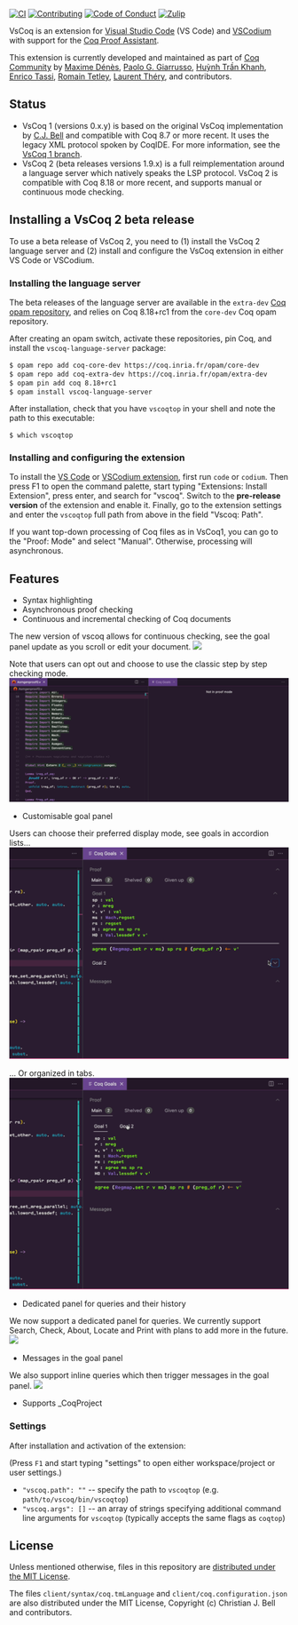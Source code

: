 [![CI][action-shield]][action-link]
[![Contributing][contributing-shield]][contributing-link]
[![Code of Conduct][conduct-shield]][conduct-link]
[![Zulip][zulip-shield]][zulip-link]

[action-shield]: https://github.com/coq-community/vscoq/actions/workflows/ci.yml/badge.svg?branch=main
[action-link]: https://github.com/coq-community/vscoq/actions?query=workflow:ci

[contributing-shield]: https://img.shields.io/badge/contributions-welcome-%23f7931e.svg
[contributing-link]: https://github.com/coq-community/manifesto/blob/master/CONTRIBUTING.md

[conduct-shield]: https://img.shields.io/badge/%E2%9D%A4-code%20of%20conduct-%23f15a24.svg
[conduct-link]: https://github.com/coq-community/manifesto/blob/master/CODE_OF_CONDUCT.md

[zulip-shield]: https://img.shields.io/badge/chat-on%20zulip-%23c1272d.svg
[zulip-link]: https://coq.zulipchat.com/#narrow/stream/237662-VsCoq-devs.20.26.20users

VsCoq is an extension for [Visual Studio Code](https://code.visualstudio.com/)
(VS Code) and [VSCodium](https://vscodium.com/) with support for the [Coq Proof
Assistant](https://coq.inria.fr/).

This extension is currently developed and maintained as part of
[Coq Community](https://github.com/coq-community/manifesto) by
[Maxime Dénès](https://github.com/maximedenes),
[Paolo G. Giarrusso](https://github.com/Blaisorblade),
[Huỳnh Trần Khanh](https://github.com/huynhtrankhanh),
[Enrico Tassi](https://github.com/gares),
[Romain Tetley](https://github.com/rtetley),
[Laurent Théry](https://github.com/thery),
and contributors.

## Status

- VsCoq 1 (versions 0.x.y) is based on the original VsCoq implementation by [C.J. Bell](https://github.com/siegebell)
  and compatible with Coq 8.7 or more recent. It uses the legacy XML protocol
  spoken by CoqIDE. For more information, see the
  [VsCoq 1 branch](https://github.com/coq-community/vscoq/tree/vscoq1).
- VsCoq 2 (beta releases versions 1.9.x) is a full reimplementation around a
  language server which natively speaks the LSP protocol. VsCoq 2 is
  compatible with Coq 8.18 or more recent, and supports manual or continuous mode
  checking.

## Installing a VsCoq 2 beta release

To use a beta release of VsCoq 2, you need to (1) install the VsCoq 2 language server
and (2) install and configure the VsCoq extension in either VS Code or VSCodium.

### Installing the language server

The beta releases of the language server are available in the
`extra-dev` [Coq opam repository](https://github.com/coq/opam#usage),
and relies on Coq 8.18+rc1 from the `core-dev` Coq opam repository.

After creating an opam switch, activate these repositories, pin Coq,
and install the `vscoq-language-server` package:
```shell
$ opam repo add coq-core-dev https://coq.inria.fr/opam/core-dev
$ opam repo add coq-extra-dev https://coq.inria.fr/opam/extra-dev
$ opam pin add coq 8.18+rc1
$ opam install vscoq-language-server
```

After installation, check that you have `vscoqtop` in your shell
and note the path to this executable:
```shell
$ which vscoqtop
```

### Installing and configuring the extension

To install the [VS Code](https://marketplace.visualstudio.com/items?itemName=maximedenes.vscoq)
or [VSCodium extension](https://open-vsx.org/extension/maximedenes/vscoq), first run `code`
or `codium`. Then press F1 to open the command palette, start typing
"Extensions: Install Extension", press enter, and search for "vscoq". Switch to
the **pre-release version** of the extension and enable it. Finally, go to the extension
settings and enter the `vscoqtop` full path from above in the field "Vscoq: Path".

If you want top-down processing of Coq files as in VsCoq1, you can go to
the "Proof: Mode" and select "Manual". Otherwise, processing will asynchronous.

## Features
* Syntax highlighting
* Asynchronous proof checking
* Continuous and incremental checking of Coq documents

The new version of vscoq allows for continuous checking, see the goal panel update as you scroll or edit your document.
![](gif/continuous-mode.gif)

Note that users can opt out and choose to use the classic step by step checking mode. 
![](gif/manual-mode.gif)

* Customisable goal panel 
  
Users can choose their preferred display mode, see goals in accordion lists...
![](gif/goals-accordion.gif)

... Or organized in tabs. 
![](gif/goals-tab.gif)

* Dedicated panel for queries and their history

We now support a dedicated panel for queries. We currently support Search, Check, About, Locate and Print with plans 
to add more in the future.
![](gif/query-panel.gif)

* Messages in the goal panel

We also support inline queries which then trigger messages in the goal panel.
![](gif/messages.gif)

* Supports \_CoqProject

### Settings
After installation and activation of the extension:

(Press `F1` and start typing "settings" to open either workspace/project or user settings.)
* `"vscoq.path": ""` -- specify the path to `vscoqtop` (e.g. `path/to/vscoq/bin/vscoqtop`)
* `"vscoq.args": []` -- an array of strings specifying additional command line arguments for `vscoqtop` (typically accepts the same flags as `coqtop`)

## License
Unless mentioned otherwise, files in this repository are [distributed under the MIT License](LICENSE).

The files `client/syntax/coq.tmLanguage` and `client/coq.configuration.json` are
also distributed under the MIT License, Copyright (c) Christian J. Bell and
contributors.
